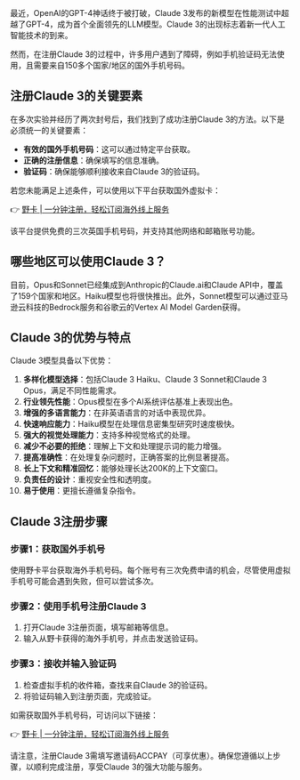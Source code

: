 最近，OpenAI的GPT-4神话终于被打破，Claude 3发布的新模型在性能测试中超越了GPT-4，成为首个全面领先的LLM模型。Claude 3的出现标志着新一代人工智能技术的到来。

然而，在注册Claude 3的过程中，许多用户遇到了障碍，例如手机验证码无法使用，且需要来自150多个国家/地区的国外手机号码。

## 注册Claude 3的关键要素

在多次实验并经历了两次封号后，我们找到了成功注册Claude 3的方法。以下是必须统一的关键要素：

- **有效的国外手机号码**：这可以通过特定平台获取。
- **正确的注册信息**：确保填写的信息准确。
- **验证码**：确保能够顺利接收来自Claude 3的验证码。

若您未能满足上述条件，可以使用以下平台获取国外虚拟卡：

👉 [野卡 | 一分钟注册，轻松订阅海外线上服务](https://bit.ly/bewildcard)

该平台提供免费的三次英国手机号码，并支持其他网络和邮箱账号功能。

## 哪些地区可以使用Claude 3？

目前，Opus和Sonnet已经集成到Anthropic的Claude.ai和Claude API中，覆盖了159个国家和地区。Haiku模型也将很快推出。此外，Sonnet模型可以通过亚马逊云科技的Bedrock服务和谷歌云的Vertex AI Model Garden获得。

## Claude 3的优势与特点

Claude 3模型具备以下优势：

1. **多样化模型选择**：包括Claude 3 Haiku、Claude 3 Sonnet和Claude 3 Opus，满足不同性能需求。
2. **行业领先性能**：Opus模型在多个AI系统评估基准上表现出色。
3. **增强的多语言能力**：在非英语语言的对话中表现优异。
4. **快速响应能力**：Haiku模型在处理信息密集型研究时速度极快。
5. **强大的视觉处理能力**：支持多种视觉格式的处理。
6. **减少不必要的拒绝**：理解上下文和处理提示词的能力增强。
7. **提高准确性**：在处理复杂问题时，正确答案的比例显著提高。
8. **长上下文和精准回忆**：能够处理长达200K的上下文窗口。
9. **负责任的设计**：重视安全性和透明度。
10. **易于使用**：更擅长遵循复杂指令。

## Claude 3注册步骤

### 步骤1：获取国外手机号

使用野卡平台获取海外手机号码。每个账号有三次免费申请的机会，尽管使用虚拟手机号可能会遇到失败，但可以尝试多次。

### 步骤2：使用手机号注册Claude 3

1. 打开Claude 3注册页面，填写邮箱等信息。
2. 输入从野卡获得的海外手机号，并点击发送验证码。

### 步骤3：接收并输入验证码

1. 检查虚拟手机的收件箱，查找来自Claude 3的验证码。
2. 将验证码输入到注册页面，完成验证。

如需获取国外手机号码，可访问以下链接：

👉 [野卡 | 一分钟注册，轻松订阅海外线上服务](https://bit.ly/bewildcard)

请注意，注册Claude 3需填写邀请码ACCPAY（可享优惠）。确保您遵循以上步骤，以顺利完成注册，享受Claude 3的强大功能与服务。